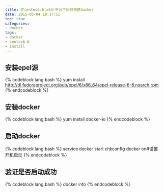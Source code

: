 ```yaml
---
title: 在centos6.6(x64)平台下如何搭建docker
date: 2015-06-04 19:17:51
toc: true
categories:
- docker
tags:
- docker
- centos6.6
- install
---
```


## 安装epel源

{% codeblock lang:bash %}
yum install http://dl.fedoraproject.org/pub/epel/6/x86_64/epel-release-6-8.noarch.rpm
{% endcodeblock %}

## 安装docker

{% codeblock lang:bash %}
yum install docker-io
{% endcodeblock %}

<!-- more -->

## 启动docker

{% codeblock lang:bash %}
service docker start
chkconfig docker on#设置开机启动
{% endcodeblock %}

## 验证是否启动成功

{% codeblock lang:bash %}
docker info
{% endcodeblock %}
